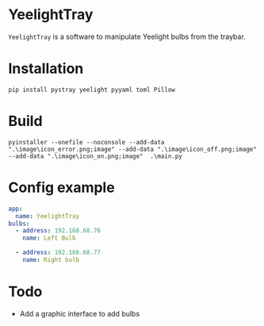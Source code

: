 # YeelightTray

`YeelightTray` is a software to manipulate Yeelight bulbs from the traybar.

# Installation

```shell
pip install pystray yeelight pyyaml toml Pillow
```

# Build

```shell
pyinstaller --onefile --noconsole --add-data ".\image\icon_error.png;image" --add-data ".\image\icon_off.png;image" --add-data ".\image\icon_on.png;image"  .\main.py
```

# Config example

```yaml
app:
  name: YeelightTray
bulbs:
  - address: 192.168.68.76
    name: Left Bulb

  - address: 192.168.68.77
    name: Right bulb
```

# Todo

- Add a graphic interface to add bulbs
